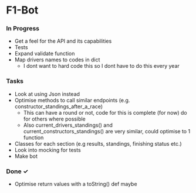 # F1-Bot

### In Progress
- Get a feel for the API and its capabilities
- Tests
- Expand validate function
- Map drivers names to codes in dict
  * I dont want to hard code this so I dont have to do this every year

### Tasks
- Look at using Json instead
- Optimise methods to call similar endpoints (e.g. constructor_standings_after_a_race)
  * This can have a round or not, code for this is complete (for now) do for others where possible
  * Also current_drivers_standings() and current_constructors_standings() are very similar, could optimise to 1 function
- Classes for each section (e.g results, standings, finishing status etc.)
- Look into mocking for tests
- Make bot

### Done ✓
- Optimise return values with a toString() def maybe

